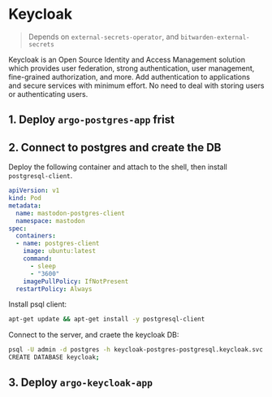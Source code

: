 # Keycloak

> Depends on `external-secrets-operator`, and `bitwarden-external-secrets`

Keycloak is an Open Source Identity and Access Management solution which provides user federation, strong authentication, user management, fine-grained authorization, and more. Add authentication to applications and secure services with minimum effort. No need to deal with storing users or authenticating users.

## 1. Deploy `argo-postgres-app` frist

## 2. Connect to postgres and create the DB

Deploy the following container and attach to the shell, then install `postgresql-client`.

  ```yaml
  apiVersion: v1
  kind: Pod
  metadata:
    name: mastodon-postgres-client
    namespace: mastodon
  spec:
    containers:
    - name: postgres-client
      image: ubuntu:latest
      command:
        - sleep
        - "3600"
      imagePullPolicy: IfNotPresent
    restartPolicy: Always
  ```

Install psql client:

  ```bash
  apt-get update && apt-get install -y postgresql-client
  ```

Connect to the server, and craete the keycloak DB:

  ```bash
  psql -U admin -d postgres -h keycloak-postgres-postgresql.keycloak.svc.cluster.local -p 5432
  CREATE DATABASE keycloak;
  ```


## 3. Deploy `argo-keycloak-app`
